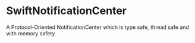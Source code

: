# SwiftNotificationCenter
A Protocol-Oriented NotificationCenter which is type safe, thread safe and with memory safety
